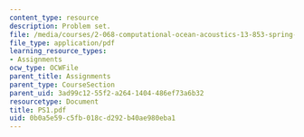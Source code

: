 ```yaml
---
content_type: resource
description: Problem set.
file: /media/courses/2-068-computational-ocean-acoustics-13-853-spring-2003/0b0a5e59c5fb018cd292b40ae980eba1_PS1.pdf
file_type: application/pdf
learning_resource_types:
- Assignments
ocw_type: OCWFile
parent_title: Assignments
parent_type: CourseSection
parent_uid: 3ad99c12-55f2-a264-1404-486ef73a6b32
resourcetype: Document
title: PS1.pdf
uid: 0b0a5e59-c5fb-018c-d292-b40ae980eba1
---
```

